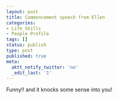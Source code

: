 ```yaml
---
layout: post
title: Commencement speech from Ellen
categories:
- Life Skills
- People Profile
tags: []
status: publish
type: post
published: true
meta:
  aktt_notify_twitter: 'no'
  _edit_last: '1'
---
```

Funny!! and it knocks some sense into you!
<p style="text-align: center;"><object classid="clsid:d27cdb6e-ae6d-11cf-96b8-444553540000" width="560" height="340" codebase="http://download.macromedia.com/pub/shockwave/cabs/flash/swflash.cab#version=6,0,40,0"><param name="allowFullScreen" value="true" /><param name="allowscriptaccess" value="always" /><param name="src" value="http://www.youtube.com/v/IYbMY13THH0&amp;hl=en_US&amp;fs=1&amp;" /><param name="allowfullscreen" value="true" /><embed type="application/x-shockwave-flash" width="560" height="340" src="http://www.youtube.com/v/IYbMY13THH0&amp;hl=en_US&amp;fs=1&amp;" allowscriptaccess="always" allowfullscreen="true"></embed></object>
